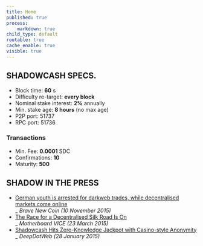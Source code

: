 ```yaml
---
title: Home
published: true
process:
    markdown: true
child_type: default
routable: true
cache_enable: true
visible: true
---
```


## SHADOWCASH SPECS.

- Block time: **60** s
- Difficulty re-target: **every block**
- Nominal stake interest: **2%** annually
- Min. stake age: **8 hours** (no max age)
- P2P port: 51737
- RPC port: 51736

### Transactions

- Min. Fee: **0.0001** SDC
- Confirmations: **10**
- Maturity: **500**

## SHADOW IN THE PRESS

- [German youth is arrested for darkweb trades, while decentralised markets come online](http://bravenewcoin.com/news/german-youth-is-arrested-for-darkweb-trades-while-decentralised-markets-come-online/) <br>
_ _Brave New Coin (10 November 2015)_
- [The Race for a Decentralised Silk Road Is On](http://motherboard.vice.com/read/the-race-for-the-first-decentralised-silk-road-is-on) <br>
_ _Motherboard VICE (23 March 2015)_
- [Shadowcash Hits Zero-Knowledge Jackpot with Casino-style Anonymity](https://www.deepdotweb.com/2015/01/28/shadowcash-zero-knowledge-anonymity/) <br>
_ _DeepDotWeb (28 January 2015)_

